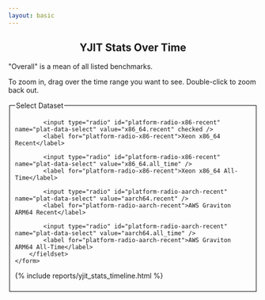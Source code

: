 ```yaml
---
layout: basic
---
```

<script src="https://d3js.org/d3.v5.js"></script>

<h2 style="text-align: center;">YJIT Stats Over Time</h2>

<p>
  "Overall" is a mean of all listed benchmarks.
</p>

<p>
  To zoom in, drag over the time range you want to see. Double-click to zoom back out.
</p>

<script>
var timeParser = d3.timeParse("%Y %m %d %H %M %S");
var timePrinter = d3.timeFormat("%b %d %I%p");
var data_series;
var all_series_time_range;

document.timeline_data = {} // For sharing data w/ handlers
</script>

<div class="timeline_report">
    <form>
        <fieldset id="plat-select-fieldset" style="border: 1px solid black">
            <legend>Select Dataset</legend>

            <input type="radio" id="platform-radio-x86-recent" name="plat-data-select" value="x86_64.recent" checked />
            <label for="platform-radio-x86-recent">Xeon x86_64 Recent</label>

            <input type="radio" id="platform-radio-x86-recent" name="plat-data-select" value="x86_64.all_time" />
            <label for="platform-radio-x86-recent">Xeon x86_64 All-Time</label>

            <input type="radio" id="platform-radio-aarch-recent" name="plat-data-select" value="aarch64.recent" />
            <label for="platform-radio-aarch-recent">AWS Graviton ARM64 Recent</label>

            <input type="radio" id="platform-radio-aarch-recent" name="plat-data-select" value="aarch64.all_time" />
            <label for="platform-radio-aarch-recent">AWS Graviton ARM64 All-Time</label>
        </fieldset>
    </form>
{% include reports/yjit_stats_timeline.html %}
</div>

<script>
    // D3 line graph is based on https://www.d3-graph-gallery.com/graph/line_basic.html

    // set the dimensions and margins of the graph
    var margin = {top: 10, right: 30, bottom: 70, left: 40},
        width = 800 - margin.left - margin.right,
        height = 400 - margin.top - margin.bottom;

    // append the svg object to the body of the page
    var svg = d3.select("#timeline_rs_chart")
    .append("svg")
        .attr("viewBox", "0 0 " + (width + margin.left + margin.right) + " " + (height + margin.top + margin.bottom))
        .attr("xmlns", "http://www.w3.org/2000/svg")
        .attr("xmlns:xlink", "http://www.w3.org/1999/xlink")
        //.attr("width", width + margin.left + margin.right)
        //.attr("height", height + margin.top + margin.bottom)
    .append("g")
        .attr("transform",
            "translate(" + margin.left + "," + margin.top + ")");

    // Add X axis --> it is a date format
    var x = d3.scaleTime()
        .domain([0, 1])
        .range([ 0, width ]);
    //.domain(d3.extent(all_series_time_range))
    document.timeline_data.x_axis_function = x; /* Export for the event handlers */
    var xAxis = d3.axisBottom(x);
    var xAxisGroup = svg.append("g")
        .attr("transform", "translate(0," + height + ")")
        .attr("class", "x_axis_group")
        .call(xAxis);
    xAxisGroup.selectAll("text")
        .attr("transform", "rotate(-60)")
        .style("text-anchor", "end");
    document.timeline_data.x_axis = xAxis;
    document.timeline_data.x_axis_group = xAxisGroup;

    // Add Y axis
    var y = d3.scaleLinear()
        .domain([0, 1.0])  // Dynamically generate later
        .range([ height, 0 ]);
    document.timeline_data.y_axis_function = y; /* Export for the event handlers */
    document.timeline_data.y_axis = d3.axisLeft(y);
    let formatValue = d3.format(".2s");
    document.timeline_data.y_axis.tickFormat(function (d) { return formatValue(d); });
    document.timeline_data.top_svg_group = svg.append("g")
        .call(document.timeline_data.y_axis);

    var clip = svg.append("defs").append("svg:clipPath")
        .attr("id", "clip")
        .append("svg:rect")
        .attr("width", width + 30 )
        .attr("height", height )
        .attr("x", 0)
        .attr("y", 0);

    // Code borrowed from https://d3-graph-gallery.com/graph/line_brushZoom.html
    var idleTimeout = null;

    function idled() { idleTimeout = null; }

    function updateChart() {

        const extent = d3.event.selection

        // If no selection, back to initial coordinate. Otherwise, update X axis domain
        if (!extent) {
            if (!idleTimeout) {
                return (idleTimeout = setTimeout(idled, 350)); // This allows to wait a little bit
            }
            x.domain(d3.extent(all_series_time_range));
        } else {
            x.domain([x.invert(extent[0]), x.invert(extent[1])]);
            // Remove the grey brush area as soon as the selection has been done
            document.timeline_data.top_svg_group.select(".brush").call(brush.move, null);
        }
        // Update axis and circle position
        // Note: this doesn't seem to work with the other update function. Why not?
        xAxisGroup.transition().duration(1000).call(xAxis)
        svg
            .selectAll(".centerdot.circle")
            .transition().duration(1000)
            .attr("cx", function(d) { return x(d.time) } )
            .attr("cy", function(d) { return y(d[document.timeline_data.current_stat]) } )

        svg
            .selectAll(".line")
            .transition().duration(1000)
            .attr("d", d3.line()
                .x(function(d) { return x(d.time) })
                .y(function(d) { return y(d[document.timeline_data.current_stat]) })
            );
    }

    var brush = d3.brushX()                 // Add the brush feature using the d3.brush function
        .extent( [ [0,0], [width,height] ] ) // initialise the brush area: start at 0,0 and finishes at width,height: it means I select the whole graph area
        .on("end", updateChart);

    document.timeline_data.top_svg_group
        .append("g")
        .attr("class", "brush")
        .call(brush);

    function updateDomainsAndAxesFromData() {
        // Find the new data scale based on visible series
        var minY = 0.0;
        var maxY = 1.0;
        var minX = data_series[0].time_range[0];
        var maxX = data_series[0].time_range[1];
        data_series.forEach(function (series) {
            let valueRange = series.value_range[document.timeline_data.current_stat];
            if(series.visible && valueRange[0] < minY) {
                minY = valueRange[0];
            }
            if(series.visible && valueRange[1] > maxY) {
                maxY = valueRange[1];
            }
            if(series.visible && series.time_range[0] < minX) {
                minX = series.time_range[0];
            }
            if(series.visible && series.time_range[1] > maxX) {
                maxX = series.time_range[1];
            }
        });
        var yAxis = document.timeline_data.y_axis;
        var yAxisFunc = document.timeline_data.y_axis_function;

        var xAxis = document.timeline_data.x_axis;
        var xAxisFunc = document.timeline_data.x_axis_function;

        yAxisFunc.domain([minY, maxY]);
        yAxis.scale(yAxisFunc);
        document.timeline_data.top_svg_group.call(yAxis);

        xAxisFunc.domain([minX, maxX]);
        xAxis.scale(xAxisFunc);
        document.timeline_data.x_axis_group.call(xAxis);

        all_series_time_range = [minX, maxX];
    }

    // Using JS values like data_series, update the SVG graph data
    function updateGraphFromData() {
        updateDomainsAndAxesFromData();

        // Add top-level SVG groups for data series
        svg.selectAll("g.svg_tl_data")
            .data(data_series, (item) => item.name)
            .join("g")
                .attr("class", d => "svg_tl_data " + d.name)
                .attr("visibility", d => d.visible ? "visible" : "hidden")
                ;

        data_series.forEach(function(item) {
            var group = svg.select("svg g.svg_tl_data." + item.name);

            // Add the graph line
            var lines = group.selectAll("path")
                .data([item.data])
                .join("path")
                .attr("class", "line")
                .attr("fill", "none")
                .attr("stroke", item.color)
                .attr("stroke-width", 1.5)
                .attr("d", d3.line()
                .x(function(d) { return x(d.time) })
                .y(function(d) { return y(d[document.timeline_data.current_stat]) })
                ).attr("clip-path", "url(#clip)");

            // Add a circle at each datapoint
            var circles = group.selectAll("circle.centerdot." + item.name)
                .data(item.data, (d) => d.time).join("circle")
                .attr("class", "circle centerdot " + item.name)
                .attr("fill", item.color)
                .attr("r", 1.5)
                .attr("cx", function(d) { return x(d.time) } )
                .attr("cy", function(d) { return y(d[document.timeline_data.current_stat]) } )
                .attr("data-tooltip", function(d) {
                    return item.benchmark + " at " + timePrinter(d.time) + ": " +
                        (d[document.timeline_data.current_stat]).toFixed(1) +
                        "<br/>" + item.platform + " Ruby " + d.ruby_desc;
                })
                .attr("clip-path", "url(#clip)");
        });
    }

    function rescaleGraphFromFetchedData() {
        updateAllFromCheckboxes();
        updateGraphFromData();
    }

    // Default to x86_64 recent-only data
    fetch("/reports/timeline/yjit_stats_timeline.data.x86_64.recent.js").then(function (response) {
        return response.text();
    }).then(function (data) {
        eval(data);
        updateGraphFromData();
        rescaleGraphFromFetchedData();

        // If anybody clicks a platform radio button, send a new request and cancel the old one, if any.
        document.addEventListener('click', function(event) {
            // Did they click a platform radio button? If not, we ignore it.
            if(!event.target.matches('#plat-select-fieldset input[type="radio"]')) return;

            var newDataSet = event.target.value;
            fetch("/reports/timeline/yjit_stats_timeline.data." + newDataSet + ".js").then(response => response.text())
                .then(function(data) {
                    eval(data);
                    rescaleGraphFromFetchedData();
                });
        });

    });

    // Handle legend, checkboxes and stats dropdown
    document.getElementById("bottom_selection_checkboxes").style.display = "block";
    var checkboxes = document.querySelectorAll("#bottom_selection_checkboxes li input");
    var stats_select = document.getElementById("stat_field_dropdown_select");

    function setHashParamFromCheckboxes() {
        //console.log("setHashParamFromCheckboxes");
        var newHash = document.timeline_data.current_stat;
        checkboxes.forEach(function (cb) {
            if(cb.checked) {
                var bench = cb.getAttribute("data-benchmark");
                newHash += "+" + bench
            }
        });

        window.location.hash = newHash;
    }

    function setCheckboxesFromHashParam() {
        var hash = window.location.hash;
        var benchmarks = hash.slice(1).split("+");
        document.timeline_data.current_stat = benchmarks.shift();
        stats_select.value = document.timeline_data.current_stat;

        var benchHash = {};
        benchmarks.forEach(function (bench) {
            benchHash[bench] = true;
        });

        checkboxes.forEach(function (cb) {
            var bench = cb.getAttribute("data-benchmark");
            if(benchHash[bench]) {
                if(!cb.checked) {
                    cb.checked = true;
                }
            } else {
                if(cb.checked) {
                    cb.checked = false;
                }
            }
        });
    }

    function updateAllFromCheckboxes() {
        checkboxes.forEach(function (cb) {
            updateAllFromCheckbox(cb);
        });
    }

    function updateAllFromCheckbox(cb) {
        var bench = cb.getAttribute("data-benchmark");
        var legendBox = document.querySelector("#timeline_legend_child li[data-benchmark=\"" + bench + "\"]");
        var graphSeries = document.querySelector("svg g.prod_ruby_with_yjit-" + bench);

        var thisDataSeries;
        if(data_series) {
            data_series.forEach(function (series) {
                if(series.config == (series.platform + "_prod_ruby_with_yjit") && series.benchmark == bench) {
                    thisDataSeries = series;
                }
            });
        }

        if(cb.checked) {
            /* Make series visible */
            if(thisDataSeries) { thisDataSeries.visible = true; }
            legendBox.style.display = "inline-block";
            if(graphSeries) { graphSeries.style.visibility = "visible"; }
        } else {
            /* Make series invisible */
            if(thisDataSeries) { thisDataSeries.visible = false; }
            legendBox.style.display = "none";
            if(graphSeries) { graphSeries.style.visibility = "hidden"; }
        }

    }

    window.addEventListener("hashchange", function () {
        setCheckboxesFromHashParam();
        updateAllFromCheckboxes();
    });
    stats_select.addEventListener("change", function () {
        // Set up new timeline_data.current_stat
        document.timeline_data.current_stat = stats_select.value;
        console.log("Setting current stat to", document.timeline_data.current_stat);

        setHashParamFromCheckboxes(); // new current_stat goes into the hashparam
        updateGraphFromData();
    });

    setCheckboxesFromHashParam();
    updateAllFromCheckboxes();

    checkboxes.forEach(function (cb) {
        cb.addEventListener('change', function (event) {
            updateAllFromCheckbox(this);
            updateGraphFromData();
            setHashParamFromCheckboxes();
        });
    });
</script>
